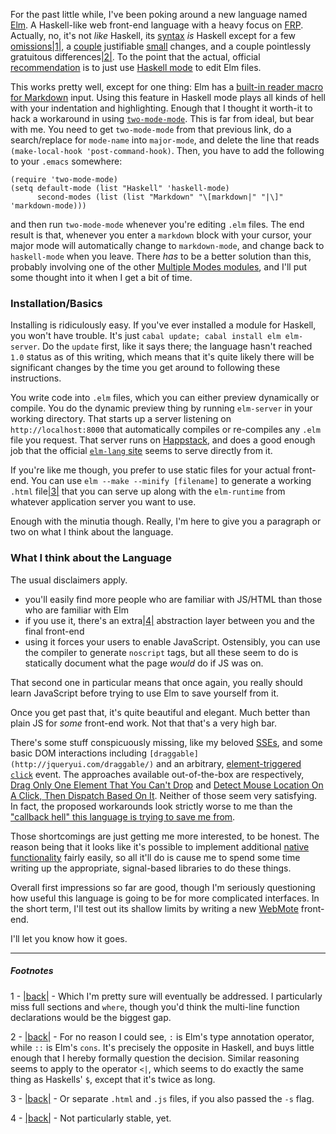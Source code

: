 For the past little while, I've been poking around a new language named [Elm](http://elm-lang.org/). A Haskell-like web front-end language with a heavy focus on [FRP](http://en.wikipedia.org/wiki/Functional_reactive_programming). Actually, no, it's not *like* Haskell, its [syntax](http://elm-lang.org/learn/Syntax.elm) *is* Haskell except for a few [omissions](http://elm-lang.org/learn/Syntax.elm#things-not-in-elm)<a name="note-Mon-Jun-17-232836EDT-2013"></a>[|1|](#foot-Mon-Jun-17-232836EDT-2013), a [couple](http://elm-lang.org/learn/Syntax.elm#type-annotations) justifiable [small](http://elm-lang.org/learn/Syntax.elm#records) changes, and a couple pointlessly gratuitous differences<a name="note-Mon-Jun-17-232840EDT-2013"></a>[|2|](#foot-Mon-Jun-17-232840EDT-2013). To the point that the actual, official [recommendation](http://elm-lang.org/Download.elm) is to just use [Haskell mode](http://projects.haskell.org/haskellmode-emacs/) to edit Elm files.

This works pretty well, except for one thing: Elm has a [built-in reader macro for Markdown](http://elm-lang.org/edit/examples/Elements/Markdown.elm) input. Using this feature in Haskell mode plays all kinds of hell with your indentation and highlighting. Enough that I thought it worth-it to hack a workaround in using [`two-mode-mode`](http://www.welton.it/freesoftware/files/two-mode-mode.el). This is far from ideal, but bear with me. You need to get `two-mode-mode` from that previous link, do a search/replace for `mode-name` into `major-mode`, and delete the line that reads `(make-local-hook 'post-command-hook)`. Then, you have to add the following to your `.emacs` somewhere:

```emacs-lisp
(require 'two-mode-mode)
(setq default-mode (list "Haskell" 'haskell-mode)
      second-modes (list (list "Markdown" "\[markdown|" "|\]" 'markdown-mode)))
```

and then run `two-mode-mode` whenever you're editing `.elm` files. The end result is that, whenever you enter a `markdown` block with your cursor, your major mode will automatically change to `markdown-mode`, and change back to `haskell-mode` when you leave. There *has* to be a better solution than this, probably involving one of the other [Multiple Modes modules](http://www.emacswiki.org/emacs/MultipleModes), and I'll put some thought into it when I get a bit of time.

### Installation/Basics

Installing is ridiculously easy. If you've ever installed a module for Haskell, you won't have trouble. It's just `cabal update; cabal install elm elm-server`. Do the `update` first, like it says there; the language hasn't reached `1.0` status as of this writing, which means that it's quite likely there will be significant changes by the time you get around to following these instructions.

You write code into `.elm` files, which you can either preview dynamically or compile. You do the dynamic preview thing by running `elm-server` in your working directory. That starts up a server listening on `http://localhost:8000` that automatically compiles or re-compiles any `.elm` file you request. That server runs on [Happstack](http://www.happstack.com/page/view-page-slug/1/happstack), and does a good enough job that the official [`elm-lang` site](http://elm-lang.org/) seems to serve directly from it.

If you're like me though, you prefer to use static files for your actual front-end. You can use `elm --make --minify [filename]` to generate a working `.html` file<a name="note-Mon-Jun-17-232850EDT-2013"></a>[|3|](#foot-Mon-Jun-17-232850EDT-2013) that you can serve up along with the `elm-runtime` from whatever application server you want to use.

Enough with the minutia though. Really, I'm here to give you a paragraph or two on what I think about the language.

### What I think about the Language

The usual disclaimers apply.


- you'll easily find more people who are familiar with JS/HTML than those who are familiar with Elm
- if you use it, there's an extra<a name="note-Mon-Jun-17-232855EDT-2013"></a>[|4|](#foot-Mon-Jun-17-232855EDT-2013) abstraction layer between you and the final front-end
- using it forces your users to enable JavaScript. Ostensibly, you can use the compiler to generate `noscript` tags, but all these seem to do is statically document what the page *would* do if JS was on.


That second one in particular means that once again, you really should learn JavaScript before trying to use Elm to save yourself from it.

Once you get past that, it's quite beautiful and elegant. Much better than plain JS for *some* front-end work. Not that that's a very high bar.

There's some stuff conspicuously missing, like my beloved [SSEs](http://www.w3schools.com/html/html5_serversentevents.asp), and some basic DOM interactions including `[draggable](http://jqueryui.com/draggable/)` and an arbitrary, [element-triggered `click`](http://www.w3schools.com/jsref/event_onclick.asp) event. The approaches available out-of-the-box are respectively, [Drag Only One Element That You Can't Drop](http://elm-lang.org/edit/examples/Reactive/Transforms.elm) and [Detect Mouse Location On A Click, Then Dispatch Based On It](http://www.grzegorzbalcerek.net/elm/TicTacToe.elm). Neither of those seem very satisfying. In fact, the proposed workarounds look strictly worse to me than the ["callback hell" this language is trying to save me from](http://elm-lang.org/learn/Escape-from-Callback-Hell.elm).

Those shortcomings are just getting me more interested, to be honest. The reason being that it looks like it's possible to implement additional [native functionality](https://github.com/evancz/Elm/tree/master/libraries/Native) fairly easily, so all it'll do is cause me to spend some time writing up the appropriate, signal-based libraries to do these things.

Overall first impressions so far are good, though I'm seriously questioning how useful this language is going to be for more complicated interfaces. In the short term, I'll test out its shallow limits by writing a new [WebMote](https://github.com/Inaimathi/web-mote) front-end.

I'll let you know how it goes.

* * *
##### Footnotes

1 - <a name="foot-Mon-Jun-17-232836EDT-2013"></a>[|back|](#note-Mon-Jun-17-232836EDT-2013) - Which I'm pretty sure will eventually be addressed. I particularly miss full sections and `where`, though you'd think the multi-line function declarations would be the biggest gap.

2 - <a name="foot-Mon-Jun-17-232840EDT-2013"></a>[|back|](#note-Mon-Jun-17-232840EDT-2013) - For no reason I could see, `:` is Elm's type annotation operator, while `::` is Elm's `cons`. It's precisely the opposite in Haskell, and buys little enough that I hereby formally question the decision. Similar reasoning seems to apply to the operator `<|`, which seems to do exactly the same thing as Haskells' `$`, except that it's twice as long.

3 - <a name="foot-Mon-Jun-17-232850EDT-2013"></a>[|back|](#note-Mon-Jun-17-232850EDT-2013) - Or separate `.html` and `.js` files, if you also passed the `-s` flag.

4 - <a name="foot-Mon-Jun-17-232855EDT-2013"></a>[|back|](#note-Mon-Jun-17-232855EDT-2013) - Not particularly stable, yet.
